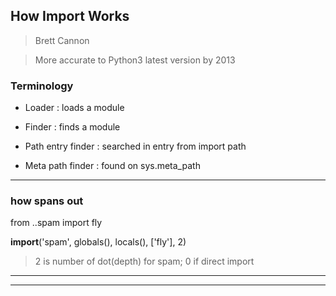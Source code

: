 ## How Import Works
> Brett Cannon

> More accurate to Python3 latest version by 2013

### Terminology

* Loader : loads a module

* Finder : finds a module

* Path entry finder : searched in entry from import path

* Meta path finder : found on sys.meta_path

---

### how spans out

from ..spam import fly

__import__('spam', globals(), locals(), ['fly'], 2)

> 2 is number of dot(depth) for spam; 0 if direct import

---
---


